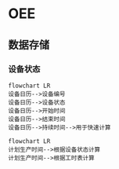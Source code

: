 OEE
===

## 数据存储

### 设备状态

```mermaid
flowchart LR
设备日历-->设备编号
设备日历-->设备状态
设备日历-->开始时间
设备日历-->结束时间
设备日历-->持续时间-->用于快速计算
```

```mermaid
flowchart LR
计划生产时间-->根据设备状态计算
计划生产时间-->根据工时表计算
```
